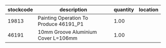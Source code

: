 |stockcode|description|quantity|location|
|---------|-----------|--------|--------|
|19813|Painting Operation To Produce 46191_P1|1.00||
|46191|10mm Groove Aluminium Cover L=106mm|1.00||
